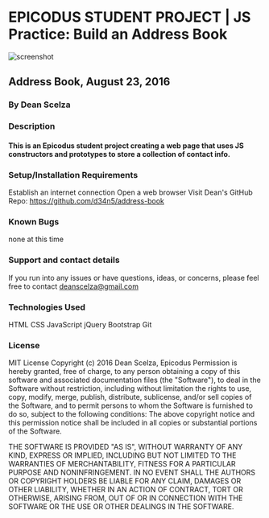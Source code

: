 #  EPICODUS STUDENT PROJECT | JS Practice: Build an Address Book

![screenshot](img/ss.png)

## Address Book, August 23, 2016

###  By Dean Scelza 

### Description

#### This is an Epicodus student project creating a web page that uses JS constructors and prototypes to store a collection of contact info.

### Setup/Installation Requirements
Establish an internet connection
Open a web browser
Visit Dean's GitHub Repo: https://github.com/d34n5/address-book

### Known Bugs
none at this time

### Support and contact details
If you run into any issues or have questions, ideas, or concerns, please feel free to contact deanscelza@gmail.com

### Technologies Used
HTML
CSS
JavaScript
jQuery
Bootstrap
Git

### License
MIT License
Copyright (c) 2016 Dean Scelza, Epicodus
Permission is hereby granted, free of charge, to any person obtaining a copy of this software and associated documentation files (the "Software"), to deal in the Software without restriction, including without limitation the rights to use, copy, modify, merge, publish, distribute, sublicense, and/or sell copies of the Software, and to permit persons to whom the Software is furnished to do so, subject to the following conditions:
The above copyright notice and this permission notice shall be included in all copies or substantial portions of the Software.

THE SOFTWARE IS PROVIDED "AS IS", WITHOUT WARRANTY OF ANY KIND, EXPRESS OR IMPLIED, INCLUDING BUT NOT LIMITED TO THE WARRANTIES OF MERCHANTABILITY, FITNESS FOR A PARTICULAR PURPOSE AND NONINFRINGEMENT. IN NO EVENT SHALL THE AUTHORS OR COPYRIGHT HOLDERS BE LIABLE FOR ANY CLAIM, DAMAGES OR OTHER LIABILITY, WHETHER IN AN ACTION OF CONTRACT, TORT OR OTHERWISE, ARISING FROM, OUT OF OR IN CONNECTION WITH THE SOFTWARE OR THE USE OR OTHER DEALINGS IN THE SOFTWARE.
